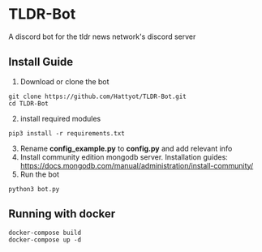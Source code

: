 # TLDR-Bot
A discord bot for the tldr news network's discord server
## Install Guide
1. Download or clone the bot
```
git clone https://github.com/Hattyot/TLDR-Bot.git
cd TLDR-Bot
```
2. install required modules
```
pip3 install -r requirements.txt
```
3. Rename **config_example.py** to **config.py** and add relevant info
4. Install community edition mongodb server. Installation guides: https://docs.mongodb.com/manual/administration/install-community/
5. Run the bot
```
python3 bot.py
```
## Running with docker
```
docker-compose build
docker-compose up -d
```